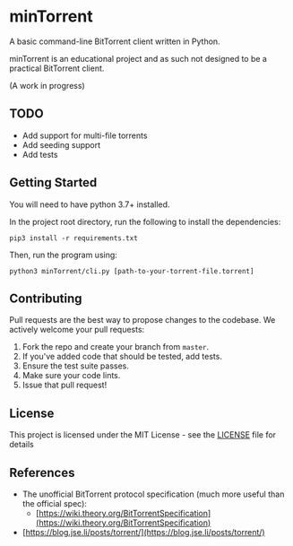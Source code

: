 # minTorrent
A basic command-line BitTorrent client written in Python. 

minTorrent is an educational project and as such not designed to be a practical BitTorrent client. 

(A work in progress)

##  TODO
* Add support for multi-file torrents
* Add seeding support
* Add tests 

## Getting Started

You will need to have python 3.7+ installed. 

In the project root directory, run the following to install the dependencies:

```
pip3 install -r requirements.txt
```

Then, run the program using:
```
python3 minTorrent/cli.py [path-to-your-torrent-file.torrent]
```
## Contributing

Pull requests are the best way to propose changes to the codebase. We actively welcome your pull requests:

1.  Fork the repo and create your branch from  `master`.
2.  If you've added code that should be tested, add tests.
4.  Ensure the test suite passes.
5.  Make sure your code lints.
6.  Issue that pull request!

## License

This project is licensed under the MIT License - see the [LICENSE](LICENSE) file for details

## References

* The unofficial BitTorrent protocol specification (much more useful than the official spec): 
	* [https://wiki.theory.org/BitTorrentSpecification](https://wiki.theory.org/BitTorrentSpecification)
* [https://blog.jse.li/posts/torrent/](https://blog.jse.li/posts/torrent/) 



